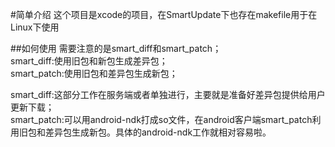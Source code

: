 #简单介绍
这个项目是xcode的项目，在SmartUpdate下也存在makefile用于在Linux下使用  

##如何使用
需要注意的是smart_diff和smart_patch；  
smart_diff:使用旧包和新包生成差异包；  
smart_patch:使用旧包和差异包生成新包；

smart_diff:这部分工作在服务端或者单独进行，主要就是准备好差异包提供给用户更新下载；  
smart_patch:可以用android-ndk打成so文件，在android客户端smart_patch利用旧包和差异包生成新包。具体的android-ndk工作就相对容易啦。
